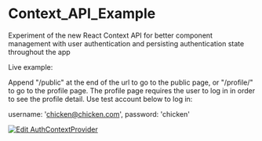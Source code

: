 # Context_API_Example
Experiment of the new React Context API for better component management with user authentication and persisting authentication state throughout the app


Live example:

Append "/public" at the end of the url to go to the public page, or "/profile/" to go to the profile page.
The profile page requires the user to log in in order to see the profile detail. Use test account below to log in:

username: 'chicken@chicken.com',
password: 'chicken'

<a href="https://codesandbox.io/s/jv659x8q23">
  <img alt="Edit AuthContextProvider" src="https://codesandbox.io/static/img/play-codesandbox.svg">
</a>


